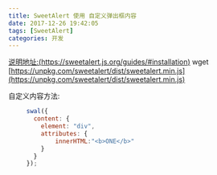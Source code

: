 ```yaml
---
title: SweetAlert 使用 自定义弹出框内容
date: 2017-12-26 19:42:05
tags: [SweetAlert]
categories: 开发
---
```


[说明地址:(https://sweetalert.js.org/guides/#installation)](https://sweetalert.js.org/guides/#installation)
wget  [https://unpkg.com/sweetalert/dist/sweetalert.min.js](https://unpkg.com/sweetalert/dist/sweetalert.min.js)

自定义内容方法:

```javascript
     swal({
       content: {
         element: "div",
         attributes: {
             innerHTML:"<b>ONE</b>"
         }
       }
     });
```
